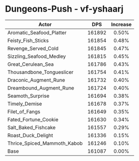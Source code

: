 # Dungeons-Push - vf-yshaarj
| Actor | DPS | Increase |
|---|:---:|:---:|
|Aromatic_Seafood_Platter|161892|0.50%|
|Feisty_Fish_Sticks|161854|0.48%|
|Revenge_Served_Cold|161845|0.47%|
|Sizzling_Seafood_Medley|161815|0.45%|
|Great_Cerulean_Sea|161786|0.43%|
|Thousandbone_Tongueslicer|161754|0.41%|
|Draconic_Augment_Rune|161732|0.40%|
|Dreambound_Augment_Rune|161724|0.40%|
|Seamoth_Surprise|161694|0.38%|
|Timely_Demise|161678|0.37%|
|Filet_of_Fangs|161649|0.35%|
|Fated_Fortune_Cookie|161630|0.34%|
|Salt_Baked_Fishcake|161557|0.29%|
|Roast_Duck_Delight|161336|0.15%|
|Thrice_Spiced_Mammoth_Kabob|161246|0.10%|
|Base|161087|0.00%|
